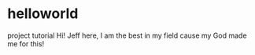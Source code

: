 # helloworld
project tutorial
Hi! 
Jeff here, I am the best in my field cause my God made me for this!
